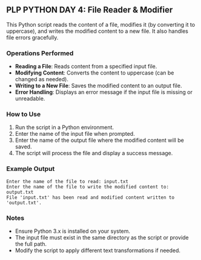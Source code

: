 ## PLP PYTHON DAY 4: File Reader & Modifier
This Python script reads the content of a file, modifies it (by converting it to uppercase), and writes the modified content to a new file. It also handles file errors gracefully.  

### **Operations Performed**  
- **Reading a File**: Reads content from a specified input file.  
- **Modifying Content**: Converts the content to uppercase (can be changed as needed).  
- **Writing to a New File**: Saves the modified content to an output file.  
- **Error Handling**: Displays an error message if the input file is missing or unreadable.  

### **How to Use**  
1. Run the script in a Python environment.  
2. Enter the name of the input file when prompted.  
3. Enter the name of the output file where the modified content will be saved.  
4. The script will process the file and display a success message.  

### **Example Output**  
```
Enter the name of the file to read: input.txt  
Enter the name of the file to write the modified content to: output.txt  
File 'input.txt' has been read and modified content written to 'output.txt'.  
```

### **Notes**  
- Ensure Python 3.x is installed on your system.  
- The input file must exist in the same directory as the script or provide the full path.  
- Modify the script to apply different text transformations if needed.